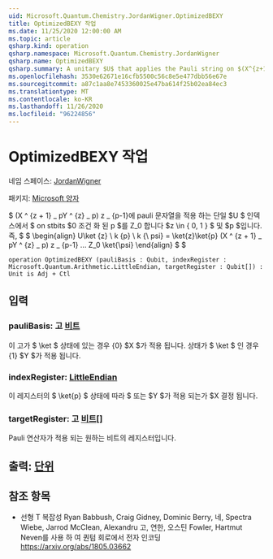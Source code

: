 ```yaml
---
uid: Microsoft.Quantum.Chemistry.JordanWigner.OptimizedBEXY
title: OptimizedBEXY 작업
ms.date: 11/25/2020 12:00:00 AM
ms.topic: article
qsharp.kind: operation
qsharp.namespace: Microsoft.Quantum.Chemistry.JordanWigner
qsharp.name: OptimizedBEXY
qsharp.summary: A unitary $U$ that applies the Pauli string on $(X^{z+1}\_pY^{z}\_p)Z\_{p-1}...Z_0$ on qubits $0..p$ conditioned on an index $z\in\{0,1\}$ and $p$. That is, $$ \begin{align} U\ket{z}\ket{p}\ket{\psi} = \ket{z}\ket{p}(X^{z+1}\_pY^{z}\_p)Z\_{p-1}...Z_0\ket{\psi} \end{align} $$
ms.openlocfilehash: 3530e62671e16cfb5500c56c8e5e477dbb56e67e
ms.sourcegitcommit: a87c1aa8e7453360025e47ba614f25b02ea84ec3
ms.translationtype: MT
ms.contentlocale: ko-KR
ms.lasthandoff: 11/26/2020
ms.locfileid: "96224856"
---
```

# <a name="optimizedbexy-operation"></a>OptimizedBEXY 작업

네임 스페이스: [JordanWigner](xref:Microsoft.Quantum.Chemistry.JordanWigner)

패키지: [Microsoft 양자](https://nuget.org/packages/Microsoft.Quantum.Chemistry)


$ (X ^ {z + 1} \_ pY ^ {z} \_ p) z \_ {p-1}에 pauli 문자열을 적용 하는 단일 $U $ 인덱스에서 $ on stbits $0 조건 화 된 p $를 Z_0 합니다 $z \in \{ 0, 1 \} $ 및 $p $입니다. 즉, $ $ \begin{align} U\ket {z} \ k {p} \ k {\ psi} = \ket{z}\ket{p} (X ^ {z + 1} \_ pY ^ {z} \_ p) z \_ {p-1} ... Z_0 \ket{\psi} \end{align} $ $

```qsharp
operation OptimizedBEXY (pauliBasis : Qubit, indexRegister : Microsoft.Quantum.Arithmetic.LittleEndian, targetRegister : Qubit[]) : Unit is Adj + Ctl
```


## <a name="input"></a>입력

### <a name="paulibasis--qubit"></a>pauliBasis: 고 [비트](xref:microsoft.quantum.lang-ref.qubit)

이 고가 $ \ket $ 상태에 있는 경우 {0} $X $가 적용 됩니다. 상태가 $ \ket $ 인 경우 {1} $Y $가 적용 됩니다.


### <a name="indexregister--littleendian"></a>indexRegister: [LittleEndian](xref:Microsoft.Quantum.Arithmetic.LittleEndian)

이 레지스터의 $ \ket{p} $ 상태에 따라 $ 또는 $Y $가 적용 되는가 $X 결정 됩니다.


### <a name="targetregister--qubit"></a>targetRegister: 고 [비트](xref:microsoft.quantum.lang-ref.qubit)[]

Pauli 연산자가 적용 되는 원하는 비트의 레지스터입니다.



## <a name="output--unit"></a>출력: [단위](xref:microsoft.quantum.lang-ref.unit)



## <a name="references"></a>참조 항목

- 선형 T 복잡성 Ryan Babbush, Craig Gidney, Dominic Berry, 네, Spectra Wiebe, Jarrod McClean, Alexandru 고, 연한, 오스틴 Fowler, Hartmut Neven를 사용 하 여 퀀텀 회로에서 전자 인코딩 https://arxiv.org/abs/1805.03662